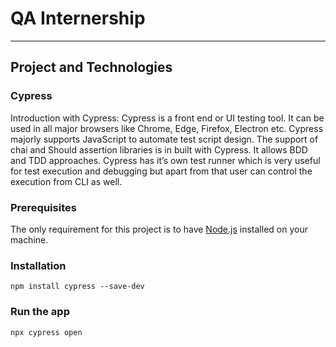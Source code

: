 # QA Internership

---

## Project and Technologies


### Cypress

Introduction with Cypress:
Cypress is a front end or UI testing tool. It can be used in all major browsers like Chrome, Edge, Firefox, Electron etc. Cypress majorly supports JavaScript to automate test script design. The support of chai and Should assertion libraries is in built with Cypress. It allows BDD and TDD approaches. Cypress has it’s own test runner which is very useful for test execution and debugging but apart from that user can control the execution from CLI as well.


### Prerequisites

The only requirement for this project is to have [Node.js](https://nodejs.org/en/) installed on your machine.

### Installation

```shell
npm install cypress --save-dev
```

### Run the app

```shell
npx cypress open
```
